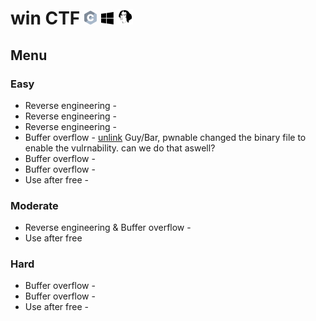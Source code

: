 # win CTF <img src="https://github.com/MajoRoth/CTF/blob/main/static/c.svg" width="20"> <img src="https://github.com/MajoRoth/CTF/blob/main/static/windows.svg" width="20"> <img src="https://github.com/MajoRoth/CTF/blob/main/static/ida.png" width="25">


## Menu
### Easy
* Reverse engineering -
* Reverse engineering -
* Reverse engineering -
* Buffer overflow - [unlink](https://github.com/MajoRoth/CTF/tree/main/unlink) Guy/Bar, pwnable changed the binary file to enable the vulrnability. can we do that aswell?
* Buffer overflow -
* Buffer overflow -
* Use after free -

### Moderate
* Reverse engineering & Buffer overflow - 
* Use after free

### Hard
* Buffer overflow -
* Buffer overflow -
* Use after free -
